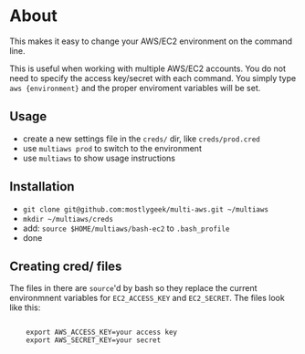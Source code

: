 # About

This makes it easy to change your AWS/EC2 environment on the command
line. 

This is useful when working with multiple AWS/EC2 accounts. You do not
need to specify the access key/secret with each command. You simply 
type `aws {environment}` and the proper enviroment variables 
will be set. 

## Usage

* create a new settings file in the `creds/` dir, like `creds/prod.cred`
* use `multiaws prod` to switch to the environment
* use `multiaws` to show usage instructions

## Installation

* `git clone git@github.com:mostlygeek/multi-aws.git ~/multiaws`
* `mkdir ~/multiaws/creds`
* add: `source $HOME/multiaws/bash-ec2` to `.bash_profile`
* done

## Creating cred/ files

The files in there are `source`'d by bash so they replace
the current environmnent variables for `EC2_ACCESS_KEY` and 
`EC2_SECRET`. The files look like this: 

<code>
    export AWS_ACCESS_KEY=your access key
    export AWS_SECRET_KEY=your secret
</code>
